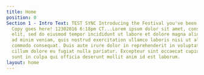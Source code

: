 ```yaml
---
title: Home
position: 0
Section 1 - Intro Text: TEST SYNC Introducing the Festival you've been waiting for!
  Copy goes here! 12302016 6:18pm CT...Lorem ipsum dolor sit amet, consectetur adipiscing
  elit, sed do eiusmod tempor incididunt ut labore et dolore magna aliqua. Ut enim
  ad minim veniam, quis nostrud exercitation ullamco laboris nisi ut aliquip ex ea
  commodo consequat. Duis aute irure dolor in reprehenderit in voluptate velit esse
  cillum dolore eu fugiat nulla pariatur. Excepteur sint occaecat cupidatat non proident,
  sunt in culpa qui officia deserunt mollit anim id est laborum.
layout: home
---
```


